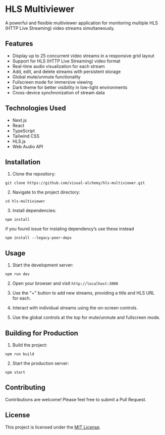 # HLS Multiviewer

A powerful and flexible multiviewer application for monitoring multiple HLS (HTTP Live Streaming) video streams simultaneously.

## Features

- Display up to 25 concurrent video streams in a responsive grid layout
- Support for HLS (HTTP Live Streaming) video format
- Real-time audio visualization for each stream
- Add, edit, and delete streams with persistent storage
- Global mute/unmute functionality
- Fullscreen mode for immersive viewing
- Dark theme for better visibility in low-light environments
- Cross-device synchronization of stream data

## Technologies Used

- Next.js
- React
- TypeScript
- Tailwind CSS
- HLS.js
- Web Audio API

## Installation

1. Clone the repository:
   
```
git clone https://github.com/visual-alchemy/hls-multiviewer.git
```

2. Navigate to the project directory:
   
```
cd hls-multiviewer
```

3. Install dependencies:

```
npm install
```

if you found issue for instaling dependency’s use these instead

```
npm install --legacy-peer-deps
```

## Usage

1. Start the development server:
```
npm run dev

```

2. Open your browser and visit `http://localhost:3000`

3. Use the "+" button to add new streams, providing a title and HLS URL for each.

4. Interact with individual streams using the on-screen controls.

5. Use the global controls at the top for mute/unmute and fullscreen mode.

## Building for Production

1. Build the project:
```
npm run build
```

2. Start the production server:
```
npm start
```

## Contributing

Contributions are welcome! Please feel free to submit a Pull Request.

## License

This project is licensed under the [MIT License](LICENSE).
```
